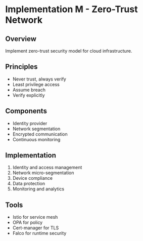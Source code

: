 # Implementation M - Zero-Trust Network

## Overview
Implement zero-trust security model for cloud infrastructure.

## Principles
- Never trust, always verify
- Least privilege access
- Assume breach
- Verify explicitly

## Components
- Identity provider
- Network segmentation
- Encrypted communication
- Continuous monitoring

## Implementation
1. Identity and access management
2. Network micro-segmentation
3. Device compliance
4. Data protection
5. Monitoring and analytics

## Tools
- Istio for service mesh
- OPA for policy
- Cert-manager for TLS
- Falco for runtime security

